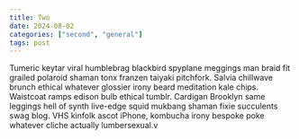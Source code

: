 ```yaml
---
title: Two
date: 2024-08-02
categories: ["second", "general"]
tags: post
---
```


Tumeric keytar viral humblebrag blackbird spyplane meggings man braid fit grailed polaroid shaman tonx franzen taiyaki pitchfork. Salvia chillwave brunch ethical whatever glossier irony beard meditation kale chips. Waistcoat ramps edison bulb ethical tumblr. Cardigan Brooklyn same leggings hell of synth live-edge squid mukbang shaman fixie succulents swag blog. VHS kinfolk ascot iPhone, kombucha irony bespoke poke whatever cliche actually lumbersexual.v  